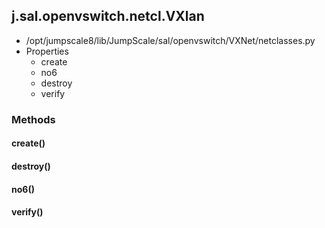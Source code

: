 <!-- toc -->
## j.sal.openvswitch.netcl.VXlan

- /opt/jumpscale8/lib/JumpScale/sal/openvswitch/VXNet/netclasses.py
- Properties
    - create
    - no6
    - destroy
    - verify

### Methods

#### create() 

#### destroy() 

#### no6() 

#### verify() 

